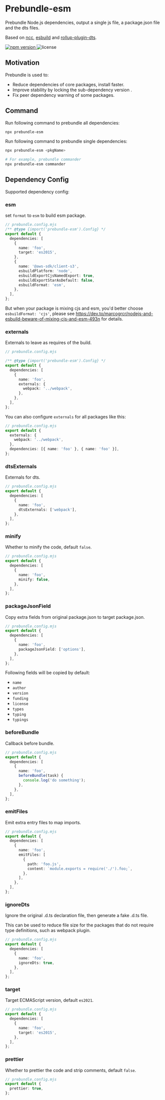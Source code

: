 # Prebundle-esm

Prebundle Node.js dependencies, output a single js file, a package.json file and the dts files.

Based on [ncc](https://github.com/vercel/ncc), [esbuild](https://esbuild.github.io/) and [rollup-plugin-dts](https://www.npmjs.com/package/rollup-plugin-dts).

<p>
  <a href="https://npmjs.com/package/prebundle-esm">
   <img src="https://img.shields.io/npm/v/prebundle-esm?style=flat-square&colorA=564341&colorB=EDED91" alt="npm version" />
  </a>
    <img src="https://img.shields.io/badge/License-MIT-blue.svg?style=flat-square&colorA=564341&colorB=EDED91" alt="license" />
</p>

## Motivation

Prebundle is used to:

- Reduce dependencies of core packages, install faster.
- Improve stability by locking the sub-dependency version .
- Fix peer dependency warning of some packages.

## Command

Run following command to prebundle all dependencies:

```bash
npx prebundle-esm
```

Run following command to prebundle single dependencies:

```bash
npx prebundle-esm <pkgName>

# For example, prebundle commander
npx prebundle-esm commander
```

## Dependency Config

Supported dependency config:

### esm

set `format` to `esm` to build esm package.

```ts
// prebundle.config.mjs
/** @type {import('prebundle-esm').Config} */
export default {
  dependencies: [
    {
      name: 'foo',
      target: 'es2015',
    },
    {
      name: '@aws-sdk/client-s3',
      esbuildPlatform: 'node',
      esbuildExportCjsNamedExport: true,
      esbuildExportStarAsDefault: false,
      esbuildFormat: 'esm',
    },
  ],
};
```

But when your package is mixing cjs and esm, you'd better choose `esbuildFormat: 'cjs'`, please see <https://dev.to/marcogrcr/nodejs-and-esbuild-beware-of-mixing-cjs-and-esm-493n> for details.

### externals

Externals to leave as requires of the build.

```ts
// prebundle.config.mjs

/** @type {import('prebundle-esm').Config} */
export default {
  dependencies: [
    {
      name: 'foo',
      externals: {
        webpack: '../webpack',
      },
    },
  ],
};
```

You can also configure `externals` for all packages like this:

```ts
// prebundle.config.mjs
export default {
  externals: {
    webpack: '../webpack',
  },
  dependencies: [{ name: 'foo' }, { name: 'foo' }],
};
```

### dtsExternals

Externals for dts.

```ts
// prebundle.config.mjs
export default {
  dependencies: [
    {
      name: 'foo',
      dtsExternals: ['webpack'],
    },
  ],
};
```

### minify

Whether to minify the code, default `false`.

```ts
// prebundle.config.mjs
export default {
  dependencies: [
    {
      name: 'foo',
      minify: false,
    },
  ],
};
```

### packageJsonField

Copy extra fields from original package.json to target package.json.

```ts
// prebundle.config.mjs
export default {
  dependencies: [
    {
      name: 'foo',
      packageJsonField: ['options'],
    },
  ],
};
```

Following fields will be copied by default:

- `name`
- `author`
- `version`
- `funding`
- `license`
- `types`
- `typing`
- `typings`

### beforeBundle

Callback before bundle.

```ts
// prebundle.config.mjs
export default {
  dependencies: [
    {
      name: 'foo',
      beforeBundle(task) {
        console.log('do something');
      },
    },
  ],
};
```

### emitFiles

Emit extra entry files to map imports.

```ts
// prebundle.config.mjs
export default {
  dependencies: [
    {
      name: 'foo',
      emitFiles: [
        {
          path: 'foo.js',
          content: `module.exports = require('./').foo;`,
        },
      ],
    },
  ],
};
```

### ignoreDts

Ignore the original .d.ts declaration file, then generate a fake .d.ts file.

This can be used to reduce file size for the packages that do not require type definitions, such as webpack plugin.

```ts
// prebundle.config.mjs
export default {
  dependencies: [
    {
      name: 'foo',
      ignoreDts: true,
    },
  ],
};
```

### target

Target ECMAScript version, default `es2021`.

```ts
// prebundle.config.mjs
export default {
  dependencies: [
    {
      name: 'foo',
      target: 'es2015',
    },
  ],
};
```

### prettier

Whether to prettier the code and strip comments, default `false`.

```ts
// prebundle.config.mjs
export default {
  prettier: true,
};
```

